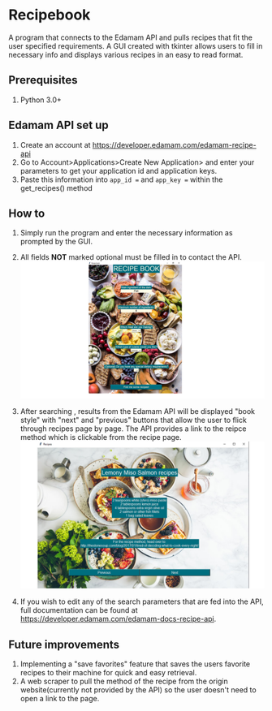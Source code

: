 # Recipebook
A program that connects to the Edamam API and pulls recipes that fit the user specified requirements. A GUI created with tkinter allows users to fill in necessary info and displays various recipes in an easy to read format.
## Prerequisites
1. Python 3.0+
## Edamam API set up
1. Create an account at https://developer.edamam.com/edamam-recipe-api
2. Go to Account>Applications>Create New Application> and enter your parameters to get your application id and application keys.
3. Paste this information into `app_id =` and `app_key =` within the get_recipes() method
## How to
1. Simply run the program and enter the necessary information as prompted by the GUI. 
2. All fields **NOT** marked optional must be filled in to contact the API. ![Cover image](https://github.com/Waxweasle/Recipebook/blob/main/cover.png)


3. After searching , results from the Edamam API will be displayed "book style" with "next" and "previous" buttons that allow the user to flick through recipes page by page. The API provides a link to the reipce method which is clickable from the recipe page.![Cover image](https://github.com/Waxweasle/Recipebook/blob/main/page.png)
4. If you wish to edit any of the search parameters that are fed into the API, full documentation can be found at https://developer.edamam.com/edamam-docs-recipe-api. 
## Future improvements
1. Implementing a "save favorites" feature that saves the users favorite recipes to their machine for quick and easy retrieval.
2. A web scraper to pull the method of the recipe from the origin website(currently not provided by the API) so the user doesn't need to open a link to the page.
